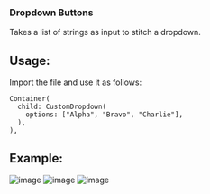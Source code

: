 ### Dropdown Buttons
Takes a list of strings as input to stitch a dropdown.
## Usage:
Import the file and use it as follows:
```
Container(          
  child: CustomDropdown(
    options: ["Alpha", "Bravo", "Charlie"],
  ),
),
```
## Example:
![image](https://github.com/SlothSpunky77/dropdown-buttons/assets/94778190/97cfff72-e11e-4973-af15-93234a85cda5)
![image](https://github.com/SlothSpunky77/dropdown-buttons/assets/94778190/6321a81d-03c5-416d-8725-40945cd323ef)
![image](https://github.com/SlothSpunky77/dropdown-buttons/assets/94778190/80555511-3432-47f2-9f88-c79be25bed4f)
